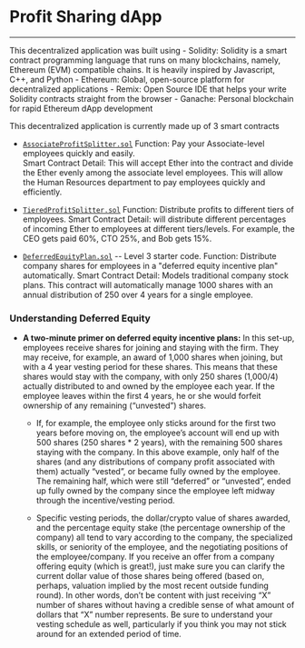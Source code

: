 # Profit Sharing dApp
---

This decentralized application was built using
    - Solidity: Solidity is a smart contract programming language that runs on many blockchains, namely, Ethereum (EVM) compatible chains. It is heavily inspired by Javascript, C++, and Python
    - Ethereum: Global, open-source platform for decentralized applications
    - Remix: Open Source IDE that helps your write Solidity contracts straight from the browser
    - Ganache: Personal blockchain for rapid Ethereum dApp development
    
This decentralized application is currently made up of 3 smart contracts

* [`AssociateProfitSplitter.sol`](Starter-Code/AssociateProfitSplitter.sol)
    Function: Pay your Associate-level employees quickly and easily.  
    Smart Contract Detail: This will accept Ether into the contract and divide the Ether evenly among the associate level employees. This will allow the Human Resources department to pay employees quickly and efficiently.  
    
* [`TieredProfitSplitter.sol`](Starter-Code/TieredProfitSplitter.sol) 
    Function: Distribute profits to different tiers of employees. 
    Smart Contract Detail: will distribute different percentages of incoming Ether to employees at different tiers/levels. For example, the CEO gets paid 60%, CTO 25%, and Bob gets 15%. 
    
* [`DeferredEquityPlan.sol`](Starter-Code/DeferredEquityPlan.sol) -- Level 3 starter code.
    Function: Distribute company shares for employees in a "deferred equity incentive plan" automatically.
    Smart Contract Detail: Models traditional company stock plans. This contract will automatically manage 1000 shares with an annual distribution of 250 over 4 years for a single employee.
 
 
### Understanding Deferred Equity 

* **A two-minute primer on deferred equity incentive plans:** In this set-up, employees receive shares for joining and staying with the firm. They may receive, for example, an award of 1,000 shares when joining, but with a 4 year vesting period for these shares. This means that these shares would stay with the company, with only 250 shares (1,000/4) actually distributed to and owned by the employee each year. If the employee leaves within the first 4 years, he or she would forfeit ownership of any remaining (“unvested”) shares.

  * If, for example, the employee only sticks around for the first two years before moving on, the employee’s account will end up with 500 shares (250 shares * 2 years), with the remaining 500 shares staying with the company. In this above example, only half of the shares (and any distributions of company profit associated with them) actually “vested”, or became fully owned by the employee. The remaining half, which were still “deferred” or “unvested”, ended up fully owned by the company since the employee left midway through the incentive/vesting period.

  * Specific vesting periods, the dollar/crypto value of shares awarded, and the percentage equity stake (the percentage ownership of the company) all tend to vary according to the company, the specialized skills, or seniority of the employee, and the negotiating positions of the employee/company. If you receive an offer from a company offering equity (which is great!), just make sure you can clarify the current dollar value of those shares being offered (based on, perhaps, valuation implied by the most recent outside funding round). In other words, don’t be content with just receiving “X” number of shares without having a credible sense of what amount of dollars that “X” number represents. Be sure to understand your vesting schedule as well, particularly if you think you may not stick around for an extended period of time.